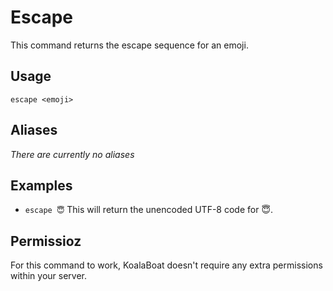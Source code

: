 # Escape
This command returns the escape sequence for an emoji.

## Usage
`escape <emoji>`

## Aliases
*There are currently no aliases*

## Examples
- `escape 😇` This will return the unencoded UTF-8 code for 😇.

## Permissioz
For this command to work, KoalaBoat doesn't require any extra permissions within your server.